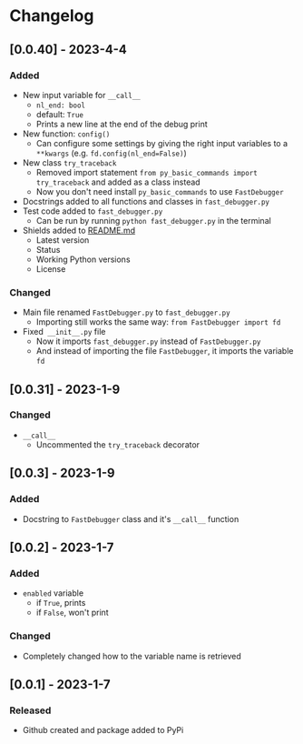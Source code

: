 # Changelog

## [0.0.40] - 2023-4-4

### Added

- New input variable for `__call__`
    - `nl_end: bool`
    - default: `True`
    - Prints a new line at the end of the debug print
- New function: `config()`
    - Can configure some settings by giving the right input variables to a `**kwargs` (e.g. `fd.config(nl_end=False)`)
- New class `try_traceback`
    - Removed import statement `from py_basic_commands import try_traceback` and added as a class instead
    - Now you don't need install `py_basic_commands` to use `FastDebugger`
- Docstrings added to all functions and classes in `fast_debugger.py`
- Test code added to `fast_debugger.py`
    - Can be run by running `python fast_debugger.py` in the terminal
- Shields added to [README.md](readme.md)
    - Latest version
    - Status
    - Working Python versions
    - License

### Changed

- Main file renamed `FastDebugger.py` to `fast_debugger.py`
    - Importing still works the same way: `from FastDebugger import fd`
- Fixed` __init__.py` file
    - Now it imports `fast_debugger.py` instead of `FastDebugger.py`
    - And instead of importing the file `FastDebugger`, it imports the variable `fd`

## [0.0.31] - 2023-1-9

### Changed

- `__call__`
    - Uncommented the `try_traceback` decorator

## [0.0.3] - 2023-1-9

### Added

- Docstring to `FastDebugger` class and it's `__call__` function

## [0.0.2] - 2023-1-7

### Added

- `enabled` variable
    - if `True`, prints
    - if `False`, won't print

### Changed

- Completely changed how to the variable name is retrieved

## [0.0.1] - 2023-1-7

### Released

- Github created and package added to PyPi